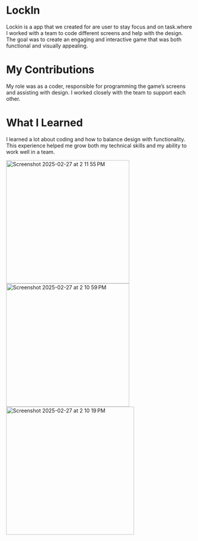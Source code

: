 # LockIn

Lockin is a app that we created for are user to stay focus and on task.where I worked with a team to code different screens and help with the design. The goal was to create an engaging and interactive game that was both functional and visually appealing.
# My Contributions
My role was as a coder, responsible for programming the game’s screens and assisting with design. I worked closely with the team to support each other.
# What I Learned
I learned a lot about coding and how to balance design with functionality. This experience helped me grow both my technical skills and my ability to work well in a team.

<img width="332" alt="Screenshot 2025-02-27 at 2 11 55 PM" src="https://github.com/user-attachments/assets/38ced30b-178b-4a51-a177-a04c23fd23e8" />
<img width="332" alt="Screenshot 2025-02-27 at 2 10 59 PM" src="https://github.com/user-attachments/assets/b63ed33c-00d5-49f1-abd3-4f96775628d2" />
<img width="345" alt="Screenshot 2025-02-27 at 2 10 19 PM" src="https://github.com/user-attachments/assets/3034c1d9-3763-4e47-a554-5ecc212e2407" />
